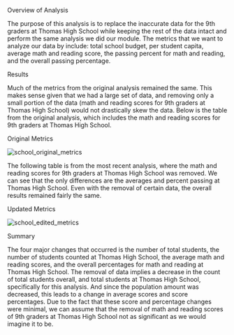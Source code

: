 Overview of Analysis

The purpose of this analysis is to replace the inaccurate data for the 9th graders at Thomas High School while keeping the rest of the data intact and perform the same analysis we did our module. The metrics that we want to analyze our data by include: total school budget, per student capita, average math and reading score, the passing percent for math and reading, and the overall passing percentage.

Results

Much of the metrics from the original analysis remained the same. This makes sense given that we had a large set of data, and removing only a small portion of the data (math and reading scores for 9th graders at Thomas High School) would not drastically skew the data. Below is the table from the original analysis, which includes the math and reading scores for 9th graders at Thomas High School.


Original Metrics

![school_original_metrics](https://user-images.githubusercontent.com/101935525/167199194-e4ed7fb2-f9ed-4fe5-a822-636b56f4fe23.png)


The following table is from the most recent analysis, where the math and reading scores for 9th graders at Thomas High School was removed. We can see that the only differences are the averages and percent passing at Thomas High School. Even with the removal of certain data, the overall results remained fairly the same.

Updated Metrics

![school_edited_metrics](https://user-images.githubusercontent.com/101935525/167199268-7d89567d-587e-43f5-8d9b-e057a2a2e117.png)


Summary

The four major changes that occurred is the number of total students, the number of students counted at Thomas High School, the average math and reading scores, and the overall percentages for math and reading at Thomas High School. The removal of data implies a decrease in the count of total students overall, and total students at Thomas High School, specifically for this analysis. And since the population amount was decreased, this leads to a change in average scores and score percentages. Due to the fact that these score and percentage changes were minimal, we can assume that the removal of math and reading scores of 9th graders at Thomas High School not as significant as we would imagine it to be.

